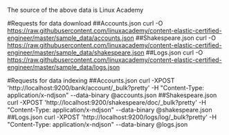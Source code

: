 The source of the above data is Linux Academy

#Requests for data download
##Accounts.json
curl -O https://raw.githubusercontent.com/linuxacademy/content-elastic-certified-engineer/master/sample_data/accounts.json
##Shakespeare.json
curl -O https://raw.githubusercontent.com/linuxacademy/content-elastic-certified-engineer/master/sample_data/shakespeare.json
##Logs.json
curl -O https://raw.githubusercontent.com/linuxacademy/content-elastic-certified-engineer/master/sample_data/logs.json

#Requests for data indexing
##Accounts.json
curl -XPOST 'http://localhost:9200/bank/account/_bulk?pretty' -H "Content-Type: application/x-ndjson" --data-binary @accounts.json
##Shakespeare.json
curl -XPOST 'http://localhost:9200/shakespeare/doc/_bulk?pretty' -H "Content-Type: application/x-ndjson" --data-binary @shakespeare.json
##Logs.json
curl -XPOST 'http://localhost:9200/logs/log/_bulk?pretty' -H "Content-Type: application/x-ndjson" --data-binary @logs.json
